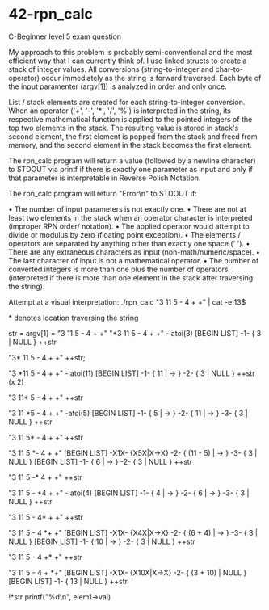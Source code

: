 # 42-rpn_calc
C-Beginner level 5 exam question

My approach to this problem is probably semi-conventional and the most efficient way that I can currently think of. I use linked structs to create a stack of integer values. All conversions (string-to-integer and char-to-operator) occur immediately as the string is forward traversed. Each byte of the input paramenter (argv[1]) is analyzed in order and only once.

List / stack elements are created for each string-to-integer conversion. When an operator ('+', '-', '\*', '/', '%') is interpreted in the string, its respective mathematical function is applied to the pointed integers of the top two elements in the stack. The resulting value is stored in stack's second element, the first element is popped from the stack and freed from memory, and the second element in the stack becomes the first element.

The rpn\_calc program will return a value (followed by a newline character) to STDOUT via printf if there is exactly one parameter as input and only if that parameter is interpretable in Reverse Polish Notation.

The rpn\_calc program will return "Error\n" to STDOUT if:

• The number of input parameters is not exactly one.
• There are not at least two elements in the stack when an operator character is interpreted (improper RPN order/ notation).
• The applied operator would attempt to divide or modulus by zero (floating point exception).
• The elements / operators are separated by anything other than exactly one space (' ').
• There are any extraneous characters as input (non-math/numeric/space).
• The last character of input is not a mathematical operator.
• The number of converted integers is more than one plus the number of operators (interpreted if there is more than one element in the stack after traversing the string).

Attempt at a visual interpretation:
./rpn\_calc "3 11 5 - 4 + +" | cat -e
13$

\* denotes location traversing the string

str = argv[1] = "3 11 5 - 4 + +"
"\*3 11 5 - 4 + +"
\- atoi(3)
[BEGIN LIST] -1- { 3 | NULL }
++str

"3\* 11 5 - 4 + +"
++str;

"3 \*11 5 - 4 + +"
\- atoi(11)
[BEGIN LIST] -1- { 11 | -> } -2- { 3 | NULL }
++str (x 2)

"3 11\* 5 - 4 + +"
++str

"3 11 \*5 - 4 + +"
\-atoi(5)
[BEGIN LIST] -1- { 5 | -> } -2- { 11 | -> } -3- { 3 | NULL }
++str

"3 11 5\* - 4 + +"
++str

"3 11 5 \*- 4 + +"
[BEGIN LIST] -X1X- {X5X|X->X} -2- { (11 - 5) | -> } -3- { 3 | NULL }
[BEGIN LIST] -1- { 6 | -> } -2- { 3 | NULL }
++str

"3 11 5 -\* 4 + +"
++str

"3 11 5 - \*4 + +"
\- atoi(4)
[BEGIN LIST] -1- { 4 | -> } -2- { 6 | -> } -3- { 3 | NULL }
++str

"3 11 5 - 4\* + +"
++str

"3 11 5 - 4 \*+ +"
[BEGIN LIST] -X1X- {X4X|X->X} -2- { (6 + 4) | -> } -3- { 3 | NULL }
[BEGIN LIST] -1- { 10 | -> } -2- { 3 | NULL }
++str

"3 11 5 - 4 +\* +"
++str

"3 11 5 - 4 + \*+"
[BEGIN LIST] -X1X- {X10X|X->X} -2- { (3 + 10) | NULL }
[BEGIN LIST] -1- { 13 | NULL }
++str

!\*str
printf("%d\n", elem1->val)
